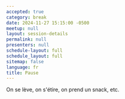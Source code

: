 ```yaml
---
accepted: true
category: break
date: 2024-11-27 15:15:00 -0500
meetup: null
layout: session-details
permalink: null
presenters: null
schedule-layout: full
schedule_layout: full
sitemap: false
language: fr
title: Pause
---
```


On se lève, on s'étire, on prend un snack, etc.
